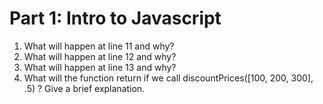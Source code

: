 # Part 1: Intro to Javascript
1. What will happen at line 11 and why?
2. What will happen at line 12 and why?
3. What will happen at line 13 and why?
4. What will the function return if we call discountPrices([100, 200, 300], .5) ? Give a brief explanation. 
